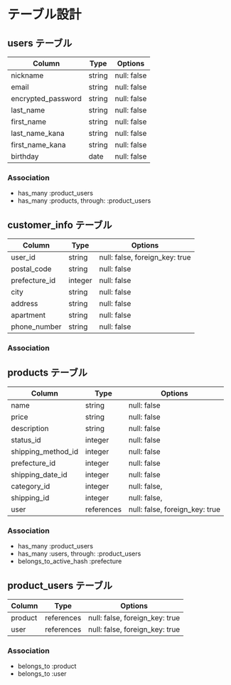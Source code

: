 
# テーブル設計

## users テーブル

| Column             | Type   | Options     |
| ------------------ | ------ | ----------- |
| nickname           | string | null: false |
| email              | string | null: false |
| encrypted_password | string | null: false |
| last_name          | string | null: false |
| first_name         | string | null: false |
| last_name_kana     | string | null: false |
| first_name_kana    | string | null: false |
| birthday           | date   | null: false |

### Association
- has_many :product_users
- has_many :products, through: :product_users



## customer_info テーブル

| Column             | Type   | Options                         |
| ------------------ | ------ | ------------------------------- |
| user_id            | string | null: false, foreign_key: true  |
| postal_code        | string | null: false                     |
| prefecture_id      | integer| null: false                     |
| city               | string | null: false                     |
| address            | string | null: false                     |
| apartment          | string | null: false                     |
| phone_number       | string | null: false                     |


### Association




## products テーブル

| Column             | Type       | Options                        |
| ------------------ | ---------- | ------------------------------ |
| name               | string     | null: false                    |
| price              | string     | null: false                    |
| description        | string     | null: false                    |
| status_id          | integer    | null: false                    |
| shipping_method_id | integer    | null: false                    |
| prefecture_id      | integer    | null: false                    |
| shipping_date_id   | integer    | null: false                    |
| category_id        | integer    | null: false,                   |
| shipping_id        | integer    | null: false,                   |
| user               | references | null: false, foreign_key: true |

### Association

- has_many :product_users
- has_many :users, through: :product_users
- belongs_to_active_hash :prefecture



## product_users テーブル

| Column  | Type       | Options                        |
| --------| ---------- | ------------------------------ |
| product | references | null: false, foreign_key: true |
| user    | references | null: false, foreign_key: true |

### Association

- belongs_to :product
- belongs_to :user

